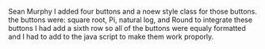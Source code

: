 Sean Murphy
I added four buttons and a noew style class for those buttons.
the buttons were: square root, Pi, natural log, and Round
to integrate these buttons I had add a sixth row so all of the buttons were equaly formatted and I had to add to the java script to make them work proporly.